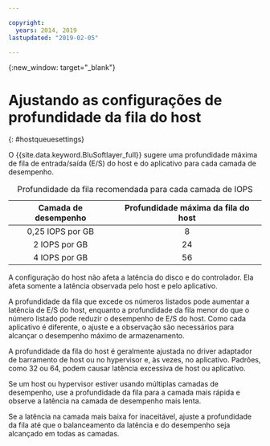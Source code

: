 ```yaml
---

copyright:
  years: 2014, 2019
lastupdated: "2019-02-05"

---
```

{:new_window: target="_blank"}

# Ajustando as configurações de profundidade da fila do host
{: #hostqueuesettings}

O {{site.data.keyword.BluSoftlayer_full}} sugere uma profundidade máxima de fila de entrada/saída (E/S) do host e do aplicativo para cada camada de desempenho.

<table align="center">
  <caption>Profundidade da fila recomendada para cada camada de IOPS</caption>
        <thead>
	    <tr>
		<th>Camada de desempenho</th>
		<th>Profundidade máxima da fila do host</th>
	    </tr>
	</thead>
	<tbody>
   	    <tr>
		<td style="text-align: center; vertical-align: middle;">0,25 IOPS por GB</td>
		<td style="text-align: center; vertical-align: middle;">8</td>
	    </tr>
	    <tr>
		<td style="text-align: center; vertical-align: middle;">2 IOPS por GB</td>
		<td style="text-align: center; vertical-align: middle;">24</td>
	    </tr>
	    <tr>
		<td style="text-align: center; vertical-align: middle;">4 IOPS por GB</td>
		<td style="text-align: center; vertical-align: middle;">56</td>
            </tr>
         </tbody>
</table>

A configuração do host não afeta a latência do disco e do controlador. Ela afeta somente a latência observada pelo host e pelo aplicativo.

A profundidade da fila que excede os números listados pode aumentar a latência de E/S do host, enquanto a profundidade da fila menor do que o número listado pode reduzir o desempenho de E/S do host. Como cada aplicativo é diferente, o ajuste e a observação são necessários para alcançar o desempenho máximo de armazenamento.

A profundidade da fila do host é geralmente ajustada no driver adaptador de barramento de host ou no hypervisor e, às vezes, no aplicativo. Padrões, como 32 ou 64, podem causar latência excessiva de host ou aplicativo.

Se um host ou hypervisor estiver usando múltiplas camadas de desempenho, use a profundidade da fila para
a camada mais rápida e observe a latência na camada de desempenho mais lenta.

Se a latência na camada mais baixa for inaceitável, ajuste a profundidade da fila até que o balanceamento da latência e do desempenho seja alcançado em todas as camadas.
